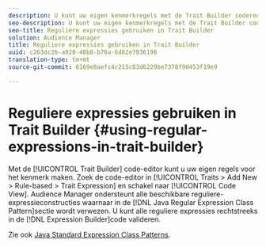 ```yaml
---
description: U kunt uw eigen kenmerkregels met de Trait Builder coderedacteur tot stand brengen. Zoek de code-editor in Traits > Nieuw toevoegen > Op regel gebaseerd > Uitdrukking overtrekken en schakel over naar de codeweergave. Audience Manager ondersteunt alle beschikbare reguliere-expressieconstructies waarnaar wordt verwezen in het patroon van de Java-klasse voor reguliere expressies. U kunt alle reguliere expressies rechtstreeks in de expressiebouwer valideren.
seo-description: U kunt uw eigen kenmerkregels met de Trait Builder coderedacteur tot stand brengen. Zoek de code-editor in Traits > Nieuw toevoegen > Op regel gebaseerd > Uitdrukking overtrekken en schakel over naar de codeweergave. Audience Manager ondersteunt alle beschikbare reguliere-expressieconstructies waarnaar wordt verwezen in het patroon van de Java-klasse voor reguliere expressies. U kunt alle reguliere expressies rechtstreeks in de expressiebouwer valideren.
seo-title: Reguliere expressies gebruiken in Trait Builder
solution: Audience Manager
title: Reguliere expressies gebruiken in Trait Builder
uuid: c263dc26-a920-48b8-b76a-6d82e7836196
translation-type: tm+mt
source-git-commit: 6169e8aefc4c215c83d6229be7378f90453f19e9

---
```



# Reguliere expressies gebruiken in Trait Builder {#using-regular-expressions-in-trait-builder}

Met de [!UICONTROL Trait Builder] code-editor kunt u uw eigen regels voor het kenmerk maken. Zoek de code-editor in [!UICONTROL Traits > Add New > Rule-based > Trait Expression] en schakel naar [!UICONTROL Code View]. Audience Manager ondersteunt alle beschikbare reguliere-expressieconstructies waarnaar in de [!DNL Java Regular Expression Class Pattern]sectie wordt verwezen. U kunt alle reguliere expressies rechtstreeks in de [!DNL Expression Builder]code valideren.

Zie ook [Java Standard Expression Class Patterns](https://docs.oracle.com/javase/7/docs/api/java/util/regex/Pattern.html).